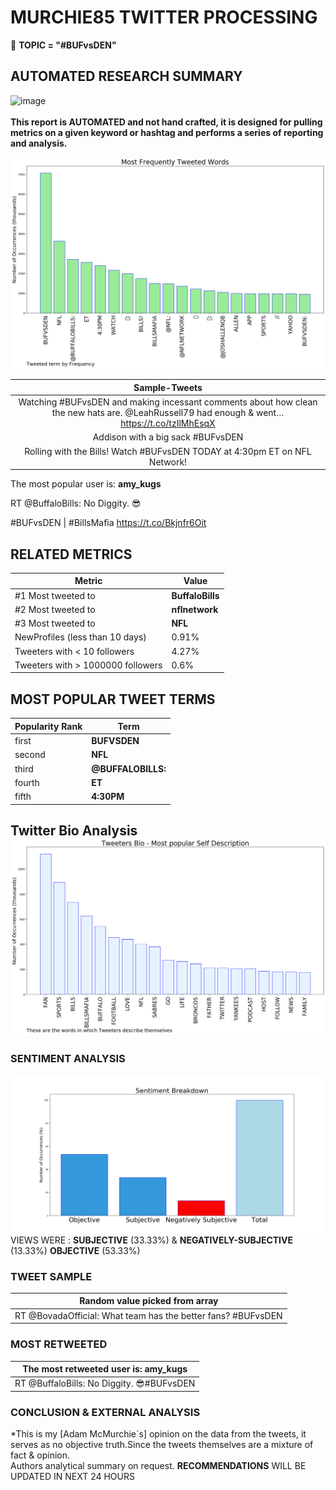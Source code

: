 # MURCHIE85 TWITTER PROCESSING 
&#x1F34E; **TOPIC = "#BUFvsDEN"**

## AUTOMATED RESEARCH SUMMARY

![image](https://marketingplatform.google.com/about/static/images/gmp/analytics-smb-benefit.jpg)
<br></br>
<b> This report is AUTOMATED and not hand crafted, it is designed for pulling metrics on a given keyword or hashtag and performs a series of reporting and analysis.</b>



![image](TWEETS.png)



|                **Sample-Tweets**        |
| :-------------: |
| Watching #BUFvsDEN and making incessant comments about how clean the new hats are. @LeahRussell79 had enough &amp; went… https://t.co/tzIlMhEsqX |
| Addison with a big sack #BUFvsDEN |
| Rolling with the Bills! Watch #BUFvsDEN TODAY at 4:30pm ET on NFL Network! |

The most popular user is: **amy_kugs**
<div class="alert alert-block alert-danger"> RT @BuffaloBills: No Diggity. 😎

#BUFvsDEN | #BillsMafia https://t.co/Bkjnfr6Oit</div>

## RELATED METRICS<br>
| Metric | Value |
| ------------- | ------------- |
| #1 Most tweeted to  | **BuffaloBills** |
| #2 Most tweeted to  | **nflnetwork** |
| #3 Most tweeted to  | **NFL** |
| NewProfiles (less than 10 days) | 0.91%  |
| Tweeters with < 10 followers  | 4.27%|
| Tweeters with > 1000000 followers  | 0.6%  |



## MOST POPULAR TWEET TERMS 


| Popularity Rank  | Term |
| ------------- | ------------- |
| first  | **BUFVSDEN**  |
| second  | **NFL**  |
| third  | **@BUFFALOBILLS:** |
| fourth  | **ET**  |
| fifth  | **4:30PM**  |


## Twitter Bio Analysis![image](BIO.png)
### SENTIMENT ANALYSIS
![image](sentiment.png)
VIEWS WERE : **SUBJECTIVE**  (33.33%) & **NEGATIVELY-SUBJECTIVE** (13.33%) **OBJECTIVE** (53.33%)

### TWEET SAMPLE 
| Random value picked from array |
| ------------- |
|RT @BovadaOfficial: What team has the better fans? #BUFvsDEN |

### MOST RETWEETED 

| The most retweeted user is: **amy_kugs**  |
| ------------- |
| RT @BuffaloBills: No Diggity. 😎#BUFvsDEN | #BillsMafia https://t.co/Bkjnfr6Oit |

### CONCLUSION & EXTERNAL ANALYSIS

*This is my [Adam McMurchie`s] opinion on the data from the tweets, it serves as no objective truth.Since the tweets themselves are a mixture of fact & opinion.<br>
Authors analytical summary on request.
**RECOMMENDATIONS** WILL BE UPDATED IN NEXT  24 HOURS <br>